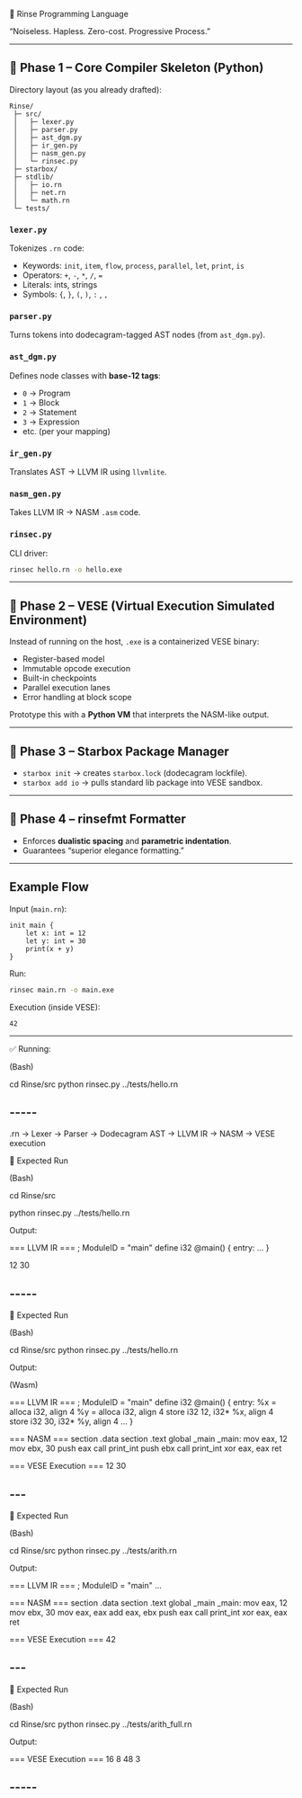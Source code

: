 🌊 Rinse Programming Language

“Noiseless. Hapless. Zero-cost. Progressive Process.”

---

## 🔹 Phase 1 – Core Compiler Skeleton (Python)

Directory layout (as you already drafted):

```
Rinse/
 ├─ src/
 │   ├─ lexer.py
 │   ├─ parser.py
 │   ├─ ast_dgm.py
 │   ├─ ir_gen.py
 │   ├─ nasm_gen.py
 │   └─ rinsec.py
 ├─ starbox/
 ├─ stdlib/
 │   ├─ io.rn
 │   ├─ net.rn
 │   └─ math.rn
 └─ tests/
```

### `lexer.py`

Tokenizes `.rn` code:

* Keywords: `init`, `item`, `flow`, `process`, `parallel`, `let`, `print`, `is`
* Operators: `+`, `-`, `*`, `/`, `=`
* Literals: ints, strings
* Symbols: `{`, `}`, `(`, `)`, `:` , `,`

### `parser.py`

Turns tokens into dodecagram-tagged AST nodes (from `ast_dgm.py`).

### `ast_dgm.py`

Defines node classes with **base-12 tags**:

* `0` → Program
* `1` → Block
* `2` → Statement
* `3` → Expression
* etc. (per your mapping)

### `ir_gen.py`

Translates AST → LLVM IR using `llvmlite`.

### `nasm_gen.py`

Takes LLVM IR → NASM `.asm` code.

### `rinsec.py`

CLI driver:

```bash
rinsec hello.rn -o hello.exe
```

---

## 🔹 Phase 2 – VESE (Virtual Execution Simulated Environment)

Instead of running on the host, `.exe` is a containerized VESE binary:

* Register-based model
* Immutable opcode execution
* Built-in checkpoints
* Parallel execution lanes
* Error handling at block scope

Prototype this with a **Python VM** that interprets the NASM-like output.

---

## 🔹 Phase 3 – Starbox Package Manager

* `starbox init` → creates `starbox.lock` (dodecagram lockfile).
* `starbox add io` → pulls standard lib package into VESE sandbox.

---

## 🔹 Phase 4 – rinsefmt Formatter

* Enforces **dualistic spacing** and **parametric indentation**.
* Guarantees “superior elegance formatting.”

---

## Example Flow

Input (`main.rn`):

```rinse
init main {
    let x: int = 12
    let y: int = 30
    print(x + y)
}
```

Run:

```bash
rinsec main.rn -o main.exe
```

Execution (inside VESE):

```
42
```

---


✅ Running:

(Bash)

cd Rinse/src
python rinsec.py ../tests/hello.rn


## -----

.rn → Lexer → Parser → Dodecagram AST → LLVM IR → NASM → VESE execution

🔹 Expected Run

(Bash)

cd Rinse/src

python rinsec.py ../tests/hello.rn

Output:

=== LLVM IR ===
; ModuleID = "main"
define i32 @main() {
entry:
  ...
}

12
30


## -----


🔹 Expected Run

(Bash)

cd Rinse/src
python rinsec.py ../tests/hello.rn

Output:

(Wasm)

=== LLVM IR ===
; ModuleID = "main"
define i32 @main() {
entry:
  %x = alloca i32, align 4
  %y = alloca i32, align 4
  store i32 12, i32* %x, align 4
  store i32 30, i32* %y, align 4
  ...
}

=== NASM ===
section .data
section .text
global _main
_main:
    mov eax, 12
    mov ebx, 30
    push eax
    call print_int
    push ebx
    call print_int
    xor eax, eax
    ret

=== VESE Execution ===
12
30

## ---

🔹 Expected Run

(Bash)

cd Rinse/src
python rinsec.py ../tests/arith.rn

Output:

=== LLVM IR ===
; ModuleID = "main"
...

=== NASM ===
section .data
section .text
global _main
_main:
    mov eax, 12
    mov ebx, 30
    mov eax, eax
    add eax, ebx
    push eax
    call print_int
    xor eax, eax
    ret

=== VESE Execution ===
42

## ---

🔹 Expected Run

(Bash)

cd Rinse/src
python rinsec.py ../tests/arith_full.rn

Output:

=== VESE Execution ===
16
8
48
3

## -----

